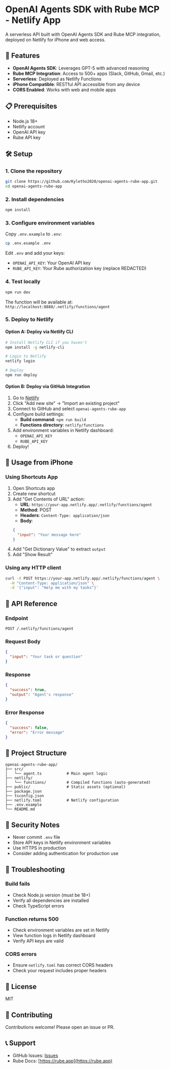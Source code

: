 # OpenAI Agents SDK with Rube MCP - Netlify App

A serverless API built with OpenAI Agents SDK and Rube MCP integration, deployed on Netlify for iPhone and web access.

## 🚀 Features

- **OpenAI Agents SDK**: Leverages GPT-5 with advanced reasoning
- **Rube MCP Integration**: Access to 500+ apps (Slack, GitHub, Gmail, etc.)
- **Serverless**: Deployed as Netlify Functions
- **iPhone Compatible**: RESTful API accessible from any device
- **CORS Enabled**: Works with web and mobile apps

## 📋 Prerequisites

- Node.js 18+
- Netlify account
- OpenAI API key
- Rube API key

## 🛠️ Setup

### 1. Clone the repository

```bash
git clone https://github.com/Kyletho2020/openai-agents-rube-app.git
cd openai-agents-rube-app
```

### 2. Install dependencies

```bash
npm install
```

### 3. Configure environment variables

Copy `.env.example` to `.env`:

```bash
cp .env.example .env
```

Edit `.env` and add your keys:
- `OPENAI_API_KEY`: Your OpenAI API key
- `RUBE_API_KEY`: Your Rube authorization key (replace REDACTED)

### 4. Test locally

```bash
npm run dev
```

The function will be available at: `http://localhost:8888/.netlify/functions/agent`

### 5. Deploy to Netlify

#### Option A: Deploy via Netlify CLI

```bash
# Install Netlify CLI if you haven't
npm install -g netlify-cli

# Login to Netlify
netlify login

# Deploy
npm run deploy
```

#### Option B: Deploy via GitHub Integration

1. Go to [Netlify](https://app.netlify.com)
2. Click "Add new site" → "Import an existing project"
3. Connect to GitHub and select `openai-agents-rube-app`
4. Configure build settings:
   - **Build command**: `npm run build`
   - **Functions directory**: `netlify/functions`
5. Add environment variables in Netlify dashboard:
   - `OPENAI_API_KEY`
   - `RUBE_API_KEY`
6. Deploy!

## 📱 Usage from iPhone

### Using Shortcuts App

1. Open Shortcuts app
2. Create new shortcut
3. Add "Get Contents of URL" action:
   - **URL**: `https://your-app.netlify.app/.netlify/functions/agent`
   - **Method**: POST
   - **Headers**: `Content-Type: application/json`
   - **Body**: 
   ```json
   {
     "input": "Your message here"
   }
   ```
4. Add "Get Dictionary Value" to extract `output`
5. Add "Show Result"

### Using any HTTP client

```bash
curl -X POST https://your-app.netlify.app/.netlify/functions/agent \
  -H "Content-Type: application/json" \
  -d '{"input": "Help me with my tasks"}'
```

## 🔧 API Reference

### Endpoint

```
POST /.netlify/functions/agent
```

### Request Body

```json
{
  "input": "Your task or question"
}
```

### Response

```json
{
  "success": true,
  "output": "Agent's response"
}
```

### Error Response

```json
{
  "success": false,
  "error": "Error message"
}
```

## 📂 Project Structure

```
openai-agents-rube-app/
├── src/
│   └── agent.ts           # Main agent logic
├── netlify/
│   └── functions/         # Compiled functions (auto-generated)
├── public/                # Static assets (optional)
├── package.json
├── tsconfig.json
├── netlify.toml           # Netlify configuration
├── .env.example
└── README.md
```

## 🔐 Security Notes

- Never commit `.env` file
- Store API keys in Netlify environment variables
- Use HTTPS in production
- Consider adding authentication for production use

## 🐛 Troubleshooting

### Build fails
- Check Node.js version (must be 18+)
- Verify all dependencies are installed
- Check TypeScript errors

### Function returns 500
- Check environment variables are set in Netlify
- View function logs in Netlify dashboard
- Verify API keys are valid

### CORS errors
- Ensure `netlify.toml` has correct CORS headers
- Check your request includes proper headers

## 📝 License

MIT

## 🤝 Contributing

Contributions welcome! Please open an issue or PR.

## 📞 Support

- GitHub Issues: [Issues](https://github.com/Kyletho2020/openai-agents-rube-app/issues)
- Rube Docs: [https://rube.app](https://rube.app)
